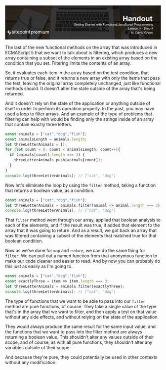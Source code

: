 ![](headings/4.4.png)

The last of the new functional methods on the array that was introduced in ECMAScript 5 that we want to talk about is filtering, which produces a new array containing a subset of the elements in an existing array based on the condition that you set. Filtering limits the contents of an array.

So, it evaluates each item in the array based on the test condition, that returns true or false, and it returns a new array with only the items that pass the test, leaving the original array completely unchanged, just like functional methods should. It doesn't alter the state outside of the array that's being returned.

And it doesn't rely on the state of the application or anything outside of itself in order to perform its operation properly. In the past, you may have used a loop to filter arrays. And an example of the type of problems that filtering can help with would be finding only the strings inside of an array that contain exactly three letters.

```js
const animals = ["cat","dog","fish"];
const animalsLength = animals.length;
let threeLetterAnimals = [];
for (let count = 0; count < animalsLength; count++){
  if (animals[count].length === 3) {
    threeLetterAnimals.push(animals[count]);
  }
}
console.log(threeLetterAnimals); // ["cat", "dog"]
```

Now let's eliminate the loop by using the `filter` method, taking a function that returns a boolean value, as a condition.

```js
const animals = ["cat","dog","fish"];
let threeLetterAnimals = animals.filter(animal => animal.length === 3);
console.log(threeLetterAnimals); // ["cat", "dog"]
```

That `filter` method went through our array, applied that boolean analysis to each of the elements, and if the result was true, it added that element to the array that it was going to return. And as a result, we got back an array that was filtered containing a subset of the elements that matched true for that boolean condition.

Now as we've done for `map` and `reduce`, we can do the same thing for `filter`. We can pull out a named function from that anonymous function to make our code cleaner and easier to read. And by now you can probably do this just as easily as I'm going to.

```js
const animals = ["cat","dog","fish"];
const exactlyThree = item => item.length === 3;
let threeLetterAnimals = animals.filter(exactlyThree);
console.log(threeLetterAnimals); // ["cat", "dog"]
```

The type of functions that we want to be able to pass into our `filter` method are pure functions, of course. They take a single value of the type that's in the array that we want to filter, and then apply a test on that value without any side effects, and without relying on the state of the application.

They would always produce the same result for the same input value, and the functions that we want to pass into the filter method are always returning a boolean value. This shouldn't alter any values outside of their scope, and of course, as with all pure functions, they shouldn't alter any variables outside of their scope.

And because they're pure, they could potentially be used in other contexts without any modification.

